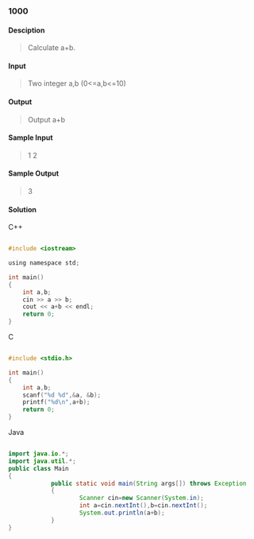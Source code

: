 ### 1000

#### Desciption
> Calculate a+b.

#### Input
> Two integer a,b (0<=a,b<=10)

#### Output
> Output a+b

#### Sample Input
> 1 2

#### Sample Output
> 3

#### Solution
C++

```c

#include <iostream>

using namespace std;

int main()
{
    int a,b;
    cin >> a >> b;
    cout << a+b << endl;
    return 0;
}

```
C

``` c

#include <stdio.h>

int main()
{
    int a,b;
    scanf("%d %d",&a, &b);
    printf("%d\n",a+b);
    return 0;
}
```
Java

``` java

import java.io.*;
import java.util.*;
public class Main
{
            public static void main(String args[]) throws Exception
            {
                    Scanner cin=new Scanner(System.in);
                    int a=cin.nextInt(),b=cin.nextInt();
                    System.out.println(a+b);
            }
}
```